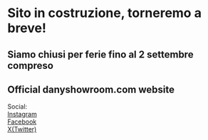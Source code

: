 # Sito in costruzione, torneremo a breve!

## Siamo chiusi per ferie fino al 2 settembre compreso

## Official danyshowroom.com website

Social:  
[Instagram](https://instagram.com/danyshowroom)  
[Facebook](https://facebook.com/danyshowroom.alpignano/)  
[X(Twitter)](https://x.com/danyshowroom)  
